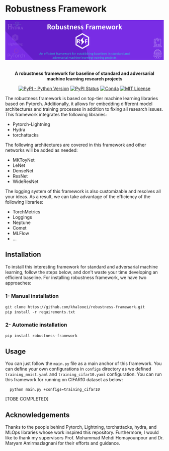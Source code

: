 # Robustness Framework

<div align="center">

<img alt="Robustness Framework" src="https://raw.githubusercontent.com/khalooei/robustness-framework/main/img-robustness-framework.jpg" width="800px" style="max-width: 100%;">

<br/>
<br/>

**A robustness framework for baseline of standard and adversarial machine learning research projects**

[![PyPI - Python Version](https://img.shields.io/pypi/pyversions/robustness-framework)](https://img.shields.io/pypi/pyversions/robustness-framework)
[![PyPI Status](https://badge.fury.io/py/robustness-framework.svg)](https://badge.fury.io/py/robustness-framework)
[![Conda](https://img.shields.io/conda/v/conda-forge/robustness-framework?label=conda&color=success)](https://anaconda.org/conda-forge/robustness-framework)
[![MIT License](https://img.shields.io/badge/License-MIT-green.svg)](https://choosealicense.com/licenses/mit/)  

</div>

The robustness framework is based on top-tier machine learning libraries based on Pytorch. Additionally, it allows for embedding different model architectures and training processes in addition to fixing all research issues.
This framework integrates the following libraries:
 * Pytorch-Lightning
 * Hydra
 * torchattacks

The following architectures are covered in this framework and other networks will be added as needed:
 * MKToyNet
 * LeNet
 * DenseNet
 * ResNet
 * WideResNet

The logging system of this framework is also customizable and resolves all your ideas. As a result, we can take advantage of the efficiency of the following libraries:
 * TorchMetrics 
 * Loggings
 * Neptune
 * Comet
 * MLFlow
 * ...

## Installation
To install this interesting framework for standard and adversarial machine learning, follow the steps below, and don't waste your time developing an efficient baseline.
For installing robustness framework, we have two approaches:

### 1- Manual installation
```
git clone https://github.com/khalooei/robustness-framework.git
pip install -r requirements.txt
```

### 2- Automatic installation
```
pip install robustness-framework
```


## Usage
You can just follow the `main.py` file as a main anchor of this framework. You can define your own configurations in `configs` directory as we defined `training_mnist.yaml` and `training_cifar10.yaml` configuration. 
You can run this framework for running on CIFAR10 dataset as below:
 ```
   python main.py +configs=training_cifar10
 ```

[TOBE COMPLETED]


## Acknowledgements
Thanks to the people behind Pytorch, Lightning, torchattacks, hydra, and MLOps libraries whose work inspired this repository. Furthermore, I would like to thank my supervisors Prof. Mohammad Mehdi Homayounpour and Dr. Maryam Amirmazlagnani for their efforts and guidance.
